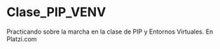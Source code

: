 # Clase_PIP_VENV
Practicando sobre la marcha en la clase de PIP y Entornos Virtuales. En Platzi.com
